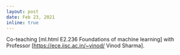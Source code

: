 ```yaml
---
layout: post
date: Feb 23, 2021
inline: true
---
```


Co-teaching [ml.html E2.236 Foundations of machine learning] with Professor [https://ece.iisc.ac.in/~vinod/ Vinod Sharma].
